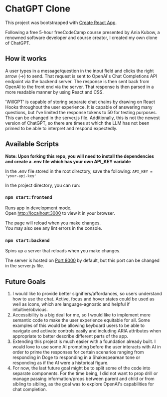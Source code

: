 # ChatGPT Clone

This project was bootstrapped with [Create React App](https://github.com/facebook/create-react-app).

Following a free 5-hour freeCodeCamp course presented by Ania Kubow, a renowned software developer and course creator, I created my own clone of ChatGPT.

## How it works
A user types in a message/question in the input field and clicks the right arrow (&rarr;) to send. That request is sent to OpenAI's Chat Completions API endpoint via the backend server. The response is then sent back from OpenAI to the front end via the server. That response is then parsed in a more readable manner by using React and CSS.

'WillGPT' is capable of storing separate chat chains by drawing on React Hooks throughout the user experience. It is capable of answering many questions, but I've limited the response tokens to 50 for testing purposes. This can be changed in the server.js file. Additionally, this is not the newest version of ChatGPT, so there are times at which the LLM has not been primed to be able to interpret and respond expectedly.

## Available Scripts

**Note: Upon forking this repo, you will need to install the dependencies and create a .env file which has your own API_KEY variable**

In the .env file stored in the root directory, save the following: `API_KEY = 'your-api-key'`

In the project directory, you can run:

### `npm start:frontend`

Runs app in development mode.\
Open [http://localhost:3000](http://localhost:3000) to view it in your browser.

The page will reload when you make changes.\
You may also see any lint errors in the console.

### `npm start:backend`

Spins up a server that reloads when you make changes.

The server is hosted on [Port 8000](http://localhost:8000) by default, but this port can be changed in the server.js file. 

## Future Goals
1. I would like to provide better signifiers/affordances, so users understand how to use the chat. Active, focus and hover states could be used as well as icons, which are language-agnostic and helpful if intuitive/obvious. 
2. Accessibility is a big deal for me, so I would like to implement more semantic code to make the user experience equitable for all. Some examples of this would be allowing keyboard users to be able to navigate and activate controls easily and including ARIA attributes when appropriate to better describe different parts of the app.
3. Extending this project is much easier with a foundation already built. I would love to use some AI prompting before the user interacts with AI in order to prime the responses for certain scenarios ranging from responding in Doge to responding in a Shakespearean tone or responding as if the AI were a historical figure.
4. For now, the last future goal might be to split some of the code into separate components. For the time being, I did not want to prop drill or manage passing information/props between parent and child or from sibling to sibling, as the goal was to explore OpenAI's capabilities for chat completion.